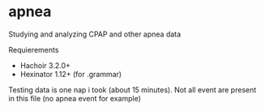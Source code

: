 # apnea
Studying and analyzing CPAP and other apnea data

Requierements
- Hachoir 3.2.0+
- Hexinator 1.12+ (for .grammar)

Testing data is one nap i took (about 15 minutes). Not all event are present in this file (no apnea event for example)
